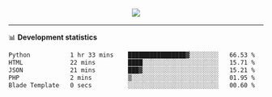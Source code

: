 <h3 align="center">
  <a href="https://github.com/hwalker928">
      <img src="https://github-profile-trophy.vercel.app/?username=hwalker928&no-bg=true&no-frame=true">
  </a>
</h3>


<hr>

📊 **Development statistics**

<!--START_SECTION:waka-->

```txt
Python           1 hr 33 mins    ████████████████▓░░░░░░░░   66.53 %
HTML             22 mins         ████░░░░░░░░░░░░░░░░░░░░░   15.71 %
JSON             21 mins         ███▓░░░░░░░░░░░░░░░░░░░░░   15.21 %
PHP              2 mins          ▒░░░░░░░░░░░░░░░░░░░░░░░░   01.95 %
Blade Template   0 secs          ░░░░░░░░░░░░░░░░░░░░░░░░░   00.60 %
```

<!--END_SECTION:waka-->
